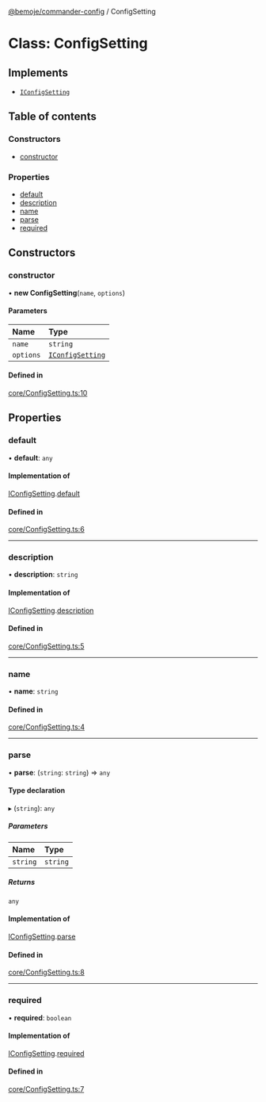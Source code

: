 [@bemoje/commander-config](/docs/md/index.md) / ConfigSetting

# Class: ConfigSetting

## Implements

- [`IConfigSetting`](/docs/md/interfaces/IConfigSetting.md)

## Table of contents

### Constructors

- [constructor](/docs/md/classes/ConfigSetting.md#constructor)

### Properties

- [default](/docs/md/classes/ConfigSetting.md#default)
- [description](/docs/md/classes/ConfigSetting.md#description)
- [name](/docs/md/classes/ConfigSetting.md#name)
- [parse](/docs/md/classes/ConfigSetting.md#parse)
- [required](/docs/md/classes/ConfigSetting.md#required)

## Constructors

### constructor

• **new ConfigSetting**(`name`, `options`)

#### Parameters

| Name | Type |
| :------ | :------ |
| `name` | `string` |
| `options` | [`IConfigSetting`](/docs/md/interfaces/IConfigSetting.md) |

#### Defined in

[core/ConfigSetting.ts:10](https://github.com/bemoje/tsmono/blob/78f0bbb/pkg/commander-config/src/core/ConfigSetting.ts#L10)

## Properties

### default

• **default**: `any`

#### Implementation of

[IConfigSetting](/docs/md/interfaces/IConfigSetting.md).[default](/docs/md/interfaces/IConfigSetting.md#default)

#### Defined in

[core/ConfigSetting.ts:6](https://github.com/bemoje/tsmono/blob/78f0bbb/pkg/commander-config/src/core/ConfigSetting.ts#L6)

___

### description

• **description**: `string`

#### Implementation of

[IConfigSetting](/docs/md/interfaces/IConfigSetting.md).[description](/docs/md/interfaces/IConfigSetting.md#description)

#### Defined in

[core/ConfigSetting.ts:5](https://github.com/bemoje/tsmono/blob/78f0bbb/pkg/commander-config/src/core/ConfigSetting.ts#L5)

___

### name

• **name**: `string`

#### Defined in

[core/ConfigSetting.ts:4](https://github.com/bemoje/tsmono/blob/78f0bbb/pkg/commander-config/src/core/ConfigSetting.ts#L4)

___

### parse

• **parse**: (`string`: `string`) => `any`

#### Type declaration

▸ (`string`): `any`

##### Parameters

| Name | Type |
| :------ | :------ |
| `string` | `string` |

##### Returns

`any`

#### Implementation of

[IConfigSetting](/docs/md/interfaces/IConfigSetting.md).[parse](/docs/md/interfaces/IConfigSetting.md#parse)

#### Defined in

[core/ConfigSetting.ts:8](https://github.com/bemoje/tsmono/blob/78f0bbb/pkg/commander-config/src/core/ConfigSetting.ts#L8)

___

### required

• **required**: `boolean`

#### Implementation of

[IConfigSetting](/docs/md/interfaces/IConfigSetting.md).[required](/docs/md/interfaces/IConfigSetting.md#required)

#### Defined in

[core/ConfigSetting.ts:7](https://github.com/bemoje/tsmono/blob/78f0bbb/pkg/commander-config/src/core/ConfigSetting.ts#L7)
